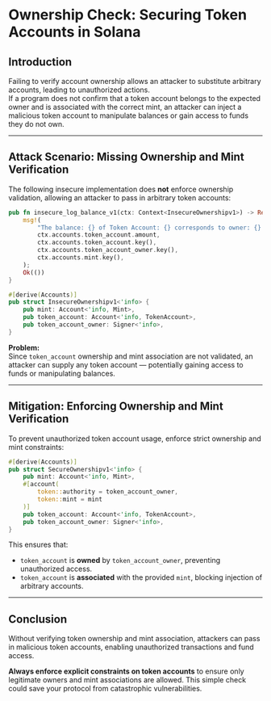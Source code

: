 # Ownership Check: Securing Token Accounts in Solana

## Introduction

Failing to verify account ownership allows an attacker to substitute arbitrary accounts, leading to unauthorized actions.  
If a program does not confirm that a token account belongs to the expected owner and is associated with the correct mint, an attacker can inject a malicious token account to manipulate balances or gain access to funds they do not own.

---

## Attack Scenario: Missing Ownership and Mint Verification

The following insecure implementation does **not** enforce ownership validation, allowing an attacker to pass in arbitrary token accounts:

```rust
pub fn insecure_log_balance_v1(ctx: Context<InsecureOwnershipv1>) -> Result<()> {
    msg!(
        "The balance: {} of Token Account: {} corresponds to owner: {} and Mint: {}",
        ctx.accounts.token_account.amount,
        ctx.accounts.token_account.key(),
        ctx.accounts.token_account_owner.key(),
        ctx.accounts.mint.key(),
    );
    Ok(())
}

#[derive(Accounts)]
pub struct InsecureOwnershipv1<'info> {
    pub mint: Account<'info, Mint>,
    pub token_account: Account<'info, TokenAccount>,
    pub token_account_owner: Signer<'info>,
}
```

**Problem:**  
Since `token_account` ownership and mint association are not validated, an attacker can supply any token account — potentially gaining access to funds or manipulating balances.

---

## Mitigation: Enforcing Ownership and Mint Verification

To prevent unauthorized token account usage, enforce strict ownership and mint constraints:

```rust
#[derive(Accounts)]
pub struct SecureOwnershipv1<'info> {
    pub mint: Account<'info, Mint>,
    #[account(
        token::authority = token_account_owner,
        token::mint = mint
    )]
    pub token_account: Account<'info, TokenAccount>,
    pub token_account_owner: Signer<'info>,
}
```

This ensures that:
- `token_account` is **owned** by `token_account_owner`, preventing unauthorized access.
- `token_account` is **associated** with the provided `mint`, blocking injection of arbitrary accounts.

---

## Conclusion

Without verifying token ownership and mint association, attackers can pass in malicious token accounts, enabling unauthorized transactions and fund access.

**Always enforce explicit constraints on token accounts** to ensure only legitimate owners and mint associations are allowed. This simple check could save your protocol from catastrophic vulnerabilities.
